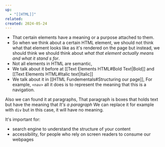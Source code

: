 ```yaml
---
up:
  - "[[HTML]]"
related: 
created: 2024-05-24
---
```

- That certain elements have a meaning or a purpose attached to them.
- So when we think about a certain HTML element, we should not think what that element looks like as it's rendered on the page but instead, we should think we should think about *what that element actually means and what it stand
s for*.
- Not all elements in HTML are semantic, 
 - We talk about it before at [[Text Elements HTML#Bold Text|Bold]] and [[Text Elements HTML#Italic text|Italic]]
 - We talk about it in [[HTML Fundementals#Structuring our page]],
   For example, `<nav>` all it does is to represent the meaning that this is a navigation.

Also we can found it at paragraphs, That paragraph is boxes that holds text but have the meaning that *It's a paragraph*
We can replace it for example with `div` but in this case, it will have no meaning.

It's important for:
- search engine to understand the structure of your content
- accessibility, for people  who rely on screen readers to consume our webpages